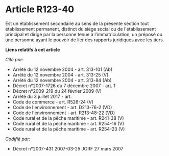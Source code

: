 # Article R123-40

Est un établissement secondaire au sens de la présente section tout établissement permanent, distinct du siège social ou de
l'établissement principal et dirigé par la personne tenue à l'immatriculation, un préposé ou une personne ayant le pouvoir de
lier des rapports juridiques avec les tiers.

**Liens relatifs à cet article**

_Cité par_:

  - Arrêté du 12 novembre 2004 - art. 313-101 (Ab)
  - Arrêté du 12 novembre 2004 - art. 313-25 (V)
  - Arrêté du 12 novembre 2004 - art. 313-84 (Ab)
  - Décret n°2007-1726 du 7 décembre 2007 - art. 1
  - Décret n°2009-219 du 24 février 2009 (V)
  - Arrêté du 3 juillet 2017 - art.
  - Code de commerce - art. R526-24 (V)
  - Code de l'environnement - art. D213-76-2 (VD)
  - Code de l'environnement - art. R213-48-22 (VD)
  - Code rural et de la pêche maritime - art. R241-38 (V)
  - Code rural et de la pêche maritime - art. R254-16 (V)
  - Code rural et de la pêche maritime - art. R254-23 (V)

_Codifié par_:

  - Décret n°2007-431 2007-03-25 JORF 27 mars 2007
